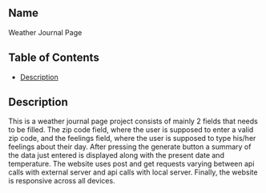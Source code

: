 ## Name

Weather Journal Page

## Table of Contents

* [Description](#description)

## Description

This is a weather journal page project consists of mainly 2 fields that needs to be filled. The zip code field, where the user is supposed to enter a valid zip code, and the feelings field, where the user is supposed to type his/her feelings about their day.
After pressing the generate button a summary of the data just entered is displayed along with the present date and temperature.
The website uses post and get requests varying between api calls with external server and api calls with local server.
Finally, the website is responsive across all devices.